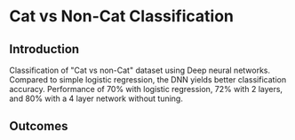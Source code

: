 # Cat vs Non-Cat Classification

## Introduction
Classification of "Cat vs non-Cat" dataset using Deep neural networks.
Compared to simple logistic regression, the DNN yields better classification accuracy.
Performance of 70% with logistic regression, 72% with 2 layers, and 80% with a 4 layer network without tuning.

## Outcomes

